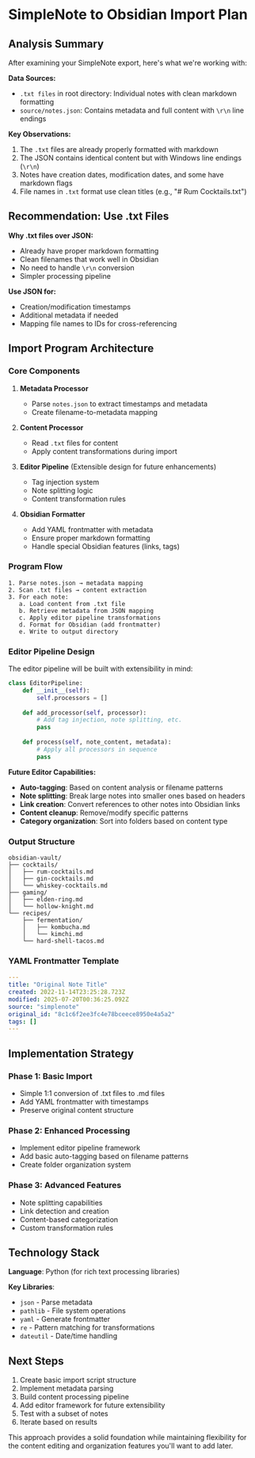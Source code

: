 # SimpleNote to Obsidian Import Plan

## Analysis Summary

After examining your SimpleNote export, here's what we're working with:

**Data Sources:**
- `.txt files` in root directory: Individual notes with clean markdown formatting
- `source/notes.json`: Contains metadata and full content with `\r\n` line endings

**Key Observations:**
1. The `.txt` files are already properly formatted with markdown
2. The JSON contains identical content but with Windows line endings (`\r\n`)
3. Notes have creation dates, modification dates, and some have markdown flags
4. File names in `.txt` format use clean titles (e.g., "# Rum Cocktails.txt")

## Recommendation: Use .txt Files

**Why .txt files over JSON:**
- Already have proper markdown formatting
- Clean filenames that work well in Obsidian
- No need to handle `\r\n` conversion
- Simpler processing pipeline

**Use JSON for:**
- Creation/modification timestamps
- Additional metadata if needed
- Mapping file names to IDs for cross-referencing

## Import Program Architecture

### Core Components

1. **Metadata Processor**
   - Parse `notes.json` to extract timestamps and metadata
   - Create filename-to-metadata mapping

2. **Content Processor** 
   - Read `.txt` files for content
   - Apply content transformations during import

3. **Editor Pipeline** (Extensible design for future enhancements)
   - Tag injection system
   - Note splitting logic
   - Content transformation rules

4. **Obsidian Formatter**
   - Add YAML frontmatter with metadata
   - Ensure proper markdown formatting
   - Handle special Obsidian features (links, tags)

### Program Flow

```
1. Parse notes.json → metadata mapping
2. Scan .txt files → content extraction  
3. For each note:
   a. Load content from .txt file
   b. Retrieve metadata from JSON mapping
   c. Apply editor pipeline transformations
   d. Format for Obsidian (add frontmatter)
   e. Write to output directory
```

### Editor Pipeline Design

The editor pipeline will be built with extensibility in mind:

```python
class EditorPipeline:
    def __init__(self):
        self.processors = []
    
    def add_processor(self, processor):
        # Add tag injection, note splitting, etc.
        pass
    
    def process(self, note_content, metadata):
        # Apply all processors in sequence
        pass
```

**Future Editor Capabilities:**
- **Auto-tagging**: Based on content analysis or filename patterns
- **Note splitting**: Break large notes into smaller ones based on headers
- **Link creation**: Convert references to other notes into Obsidian links
- **Content cleanup**: Remove/modify specific patterns
- **Category organization**: Sort into folders based on content type

### Output Structure

```
obsidian-vault/
├── cocktails/
│   ├── rum-cocktails.md
│   ├── gin-cocktails.md
│   └── whiskey-cocktails.md
├── gaming/
│   ├── elden-ring.md
│   └── hollow-knight.md
└── recipes/
    ├── fermentation/
    │   ├── kombucha.md
    │   └── kimchi.md
    └── hard-shell-tacos.md
```

### YAML Frontmatter Template

```yaml
---
title: "Original Note Title"
created: 2022-11-14T23:25:28.723Z
modified: 2025-07-20T00:36:25.092Z
source: "simplenote"
original_id: "8c1c6f2ee3fc4e78bceece8950e4a5a2"
tags: []
---
```

## Implementation Strategy

### Phase 1: Basic Import
- Simple 1:1 conversion of .txt files to .md files
- Add YAML frontmatter with timestamps
- Preserve original content structure

### Phase 2: Enhanced Processing  
- Implement editor pipeline framework
- Add basic auto-tagging based on filename patterns
- Create folder organization system

### Phase 3: Advanced Features
- Note splitting capabilities
- Link detection and creation
- Content-based categorization
- Custom transformation rules

## Technology Stack

**Language**: Python (for rich text processing libraries)

**Key Libraries**:
- `json` - Parse metadata
- `pathlib` - File system operations  
- `yaml` - Generate frontmatter
- `re` - Pattern matching for transformations
- `dateutil` - Date/time handling

## Next Steps

1. Create basic import script structure
2. Implement metadata parsing
3. Build content processing pipeline
4. Add editor framework for future extensibility
5. Test with a subset of notes
6. Iterate based on results

This approach provides a solid foundation while maintaining flexibility for the content editing and organization features you'll want to add later.